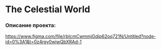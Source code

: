 # The Сelestial World
### Описание проекта:
<https://www.figma.com/file/rbIcmCwmmjGdip62oq721N/Untitled?node-id=0%3A1&t=0z4rgy0wjwQbXRAd-1>
